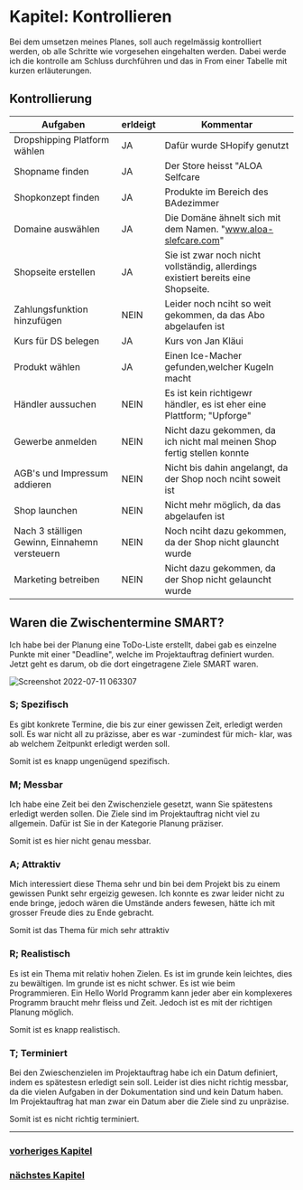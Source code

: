 # Kapitel: Kontrollieren
Bei dem umsetzen meines Planes, soll auch regelmässig kontrolliert werden, ob alle Schritte wie vorgesehen eingehalten werden. Dabei werde ich die kontrolle am Schluss durchführen und das in From einer Tabelle mit kurzen erläuterungen.

## Kontrollierung

| Aufgaben         | erldeigt |  Kommentar | 
| -------------- | - | - |
| Dropshipping Platform wählen   | JA  |Dafür wurde SHopify genutzt   |  
| Shopname finden  | JA  |Der Store heisst "ALOA Selfcare   |    
| Shopkonzept finden  | JA  |Produkte im Bereich des BAdezimmer   |   
| Domaine auswählen | JA  | Die Domäne ähnelt sich mit dem Namen. "www.aloa-slefcare.com"   |   
| Shopseite erstellen | JA  |Sie ist zwar noch nicht vollständig, allerdings existiert bereits eine Shopseite.  |  
| Zahlungsfunktion hinzufügen | NEIN  |Leider noch nciht so weit gekommen, da das Abo abgelaufen ist   |   
| Kurs für DS belegen | JA  |Kurs von Jan Kläui   |   
| Produkt wählen | JA  |Einen Ice-Macher  gefunden,welcher Kugeln macht |   
| Händler aussuchen | NEIN  | Es ist kein richtigewr händler, es ist eher eine Plattform; "Upforge"   |   
| Gewerbe anmelden | NEIN  |Nicht dazu gekommen, da ich nicht mal meinen Shop fertig stellen konnte   |   
| AGB's und Impressum addieren |NEIN   |Nicht bis dahin angelangt, da der Shop noch nciht soweit ist   |   
| Shop launchen |NEIN   |Nicht mehr möglich, da das abgelaufen ist   |   
| Nach 3 ställigen Gewinn, Einnahemn versteuern |NEIN   |Noch nciht dazu gekommen, da der Shop nicht glauncht wurde   |   
| Marketing betreiben |NEIN   |Nicht dazu gekommen, da der Shop nicht gelauncht wurde   |   

## Waren die Zwischentermine SMART?

Ich habe bei der Planung eine ToDo-Liste erstellt, dabei gab es einzelne Punkte mit einer "Deadline", welche im Projektauftrag definiert wurden. Jetzt geht es darum, ob die dort eingetragene Ziele SMART waren.

![Screenshot 2022-07-11 063307](https://user-images.githubusercontent.com/90186208/178189146-5607d0a9-af42-4aa8-b683-94dfeace51e0.png)

### S; Spezifisch

Es gibt konkrete Termine, die bis zur einer gewissen Zeit, erledigt werden soll. Es war nicht all zu präzisse, aber es war -zumindest für mich- klar, was ab welchem Zeitpunkt erledigt werden soll.

Somit ist es knapp ungenügend spezifisch.

### M; Messbar

Ich habe eine Zeit bei den Zwischenziele gesetzt, wann Sie spätestens erledigt werden sollen. Die Ziele sind im Projektauftrag nicht viel zu allgemein. Dafür ist Sie in der Kategorie Planung präziser.

Somit ist es hier nicht genau messbar.

### A; Attraktiv

Mich interessiert diese Thema sehr und bin bei dem Projekt bis zu einem gewissen Punkt sehr ergeizig gewesen. Ich konnte es zwar leider nicht zu ende bringe, jedoch wären die Umstände anders fewesen, hätte ich mit grosser Freude dies zu Ende gebracht.

Somit ist das Thema für mich sehr attraktiv

### R; Realistisch

Es ist ein Thema mit relativ hohen Zielen. Es ist im grunde kein leichtes, dies zu bewältigen. Im grunde ist es nicht schwer. Es ist wie beim Programmieren. Ein Hello World Programm kann jeder aber ein komplexeres Programm braucht mehr fleiss und Zeit. Jedoch ist es mit der richtigen Planung möglich.

Somit ist es knapp realistisch.

### T; Terminiert

Bei den Zwieschenzielen im Projektauftrag habe ich ein Datum definiert, indem es spätestesn erledigt sein soll. Leider ist dies nicht richtig messbar, da die vielen Aufgaben in der Dokumentation sind und kein Datum haben. Im Projektauftrag hat man zwar ein Datum aber die Ziele sind zu unpräzise.

Somit ist es nicht richtig terminiert.

---
### [vorheriges Kapitel](https://github.com/silvioTBZ/M431/blob/main/I-P-E-Realisieren-K-A.md)
### [nächstes Kapitel](https://github.com/silvioTBZ/M431/blob/main/I-P-E-R-K-Auswerten.md)
